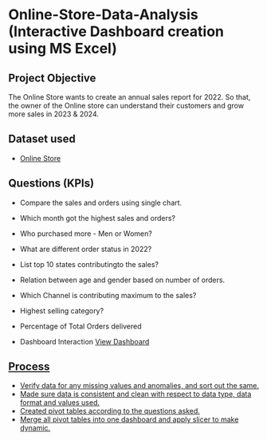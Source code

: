 # Online-Store-Data-Analysis (Interactive Dashboard creation using MS Excel)

## **Project Objective**

The Online Store wants to create an annual sales report for 2022. So that, the owner of the Online store can understand their customers and grow more sales in 2023 & 2024.

## **Dataset used**


- <a href="https://github.com/RAMNI07/Online-Store-Data-Analysis/commit/396341b5965f0e815aa5eeb2257e58e95ddee674#diff-e3fd70989d60108806accc15d27a2e4207ccfb2f588a987fe823f2679896667a">Online Store</a>



## **Questions (KPIs)**

- Compare the sales and orders using single chart.
- Which month got the highest sales and orders?
- Who purchased more - Men or Women?
- What are different order status in 2022?
- List top 10 states contributingto the sales?
- Relation between age and gender based on number of orders.
- Which Channel is contributing maximum to the sales?
- Highest selling category?
- Percentage of Total Orders delivered


- Dashboard Interaction <a href="https://github.com/ritikbh193/Data-Analytics-with-Excel/blob/main/Dashboard_Image.png">View Dashboard




## **Process**

- Verify data for any missing values and anomalies, and sort out the same.
- Made sure data is consistent and clean with respect to data type, data format and values used.
- Created pivot tables according to the questions asked.
- Merge all pivot tables into one dashboard and apply slicer to make dynamic.
